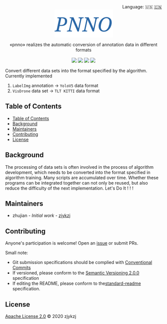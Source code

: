 <div align="right">
  Language:
    🇺🇸
  <a title="Chinese" href="./README.zh-CN.md">🇨🇳</a>
</div>

 <div align="center"><a title="" href="https://github.com/zjykzj/pnno"><img align="center" src="./imgs/PNNO.png"></a></div>

<p align="center">
  «pnno» realizes the automatic conversion of annotation data in different formats
<br>
<br>
  <a href="https://github.com/RichardLitt/standard-readme"><img src="https://img.shields.io/badge/standard--readme-OK-green.svg?style=flat-square"></a>
  <a href="https://conventionalcommits.org"><img src="https://img.shields.io/badge/Conventional%20Commits-1.0.0-yellow.svg"></a>
  <a href="http://commitizen.github.io/cz-cli/"><img src="https://img.shields.io/badge/commitizen-friendly-brightgreen.svg"></a>
  <a href="https://pypi.org/project/pnno/"><img src="https://img.shields.io/badge/PYPI-PNNO-brightgreen"></a>
</p>

Convert different data sets into the format specified by the algorithm. Currently implemented

1. `LabelImg` annotation -> `YoloV5` data format
2. `VisDrone` data set -> `TLT KITTI` data format

## Table of Contents

- [Table of Contents](#table-of-contents)
- [Background](#background)
- [Maintainers](#maintainers)
- [Contributing](#contributing)
- [License](#license)

## Background

The processing of data sets is often involved in the process of algorithm development, which needs to be converted into the format specified in algorithm training. Many scripts are accumulated over time. Whether these programs can be integrated together can not only be reused, but also reduce the difficulty of the next implementation. Let's Do It ! ! !

## Maintainers

* zhujian - *Initial work* - [zjykzj](https://github.com/zjykzj)

## Contributing

Anyone's participation is welcome! Open an [issue](https://github.com/zjykzj/pnno/issues) or submit PRs.

Small note:

* Git submission specifications should be complied with [Conventional Commits](https://www.conventionalcommits.org/en/v1.0.0-beta.4/)
* If versioned, please conform to the [Semantic Versioning 2.0.0](https://semver.org) specification
* If editing the README, please conform to the[standard-readme](https://github.com/RichardLitt/standard-readme) specification.

## License

[Apache License 2.0](LICENSE) © 2020 zjykzj